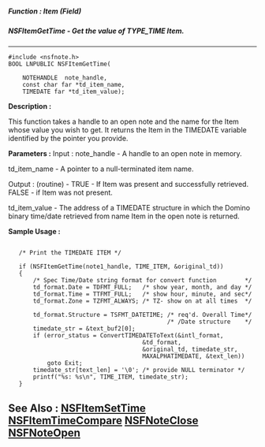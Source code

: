 ##### Function : Item (Field)
##### NSFItemGetTime - Get the value of TYPE_TIME Item.
---
```
#include <nsfnote.h>
BOOL LNPUBLIC NSFItemGetTime(

	NOTEHANDLE  note_handle,
	const char far *td_item_name,
	TIMEDATE far *td_item_value);
```
**Description :**

This function takes a handle to an open note and the name for the Item whose 
value you wish to get.  It returns the Item in the TIMEDATE variable identified 
by the pointer you provide.

**Parameters :**
Input :
note_handle  -  A handle to an open note in memory.

td_item_name  -  A pointer to a null-terminated item name.

Output :
(routine)  -  TRUE - If Item was present and successfully retrieved.  FALSE  - if Item was not present.


td_item_value  -  The address of a TIMEDATE structure in which the Domino binary time/date retrieved from name Item in the open note is returned.


**Sample Usage :**
```

   /* Print the TIMEDATE ITEM */

   if (NSFItemGetTime(note1_handle, TIME_ITEM, &original_td))
   {
       /* Spec Time/Date string format for convert function        */
       td_format.Date = TDFMT_FULL;   /* show year, month, and day */
       td_format.Time = TTFMT_FULL;   /* show hour, minute, and sec*/
       td_format.Zone = TZFMT_ALWAYS; /* TZ- show on at all times  */

       td_format.Structure = TSFMT_DATETIME; /* req'd. Overall Time*/
                                             /* /Date structure    */
       timedate_str = &text_buf2[0];
       if (error_status = ConvertTIMEDATEToText(&intl_format,
                                      &td_format,
                                      &original_td, timedate_str,
                                      MAXALPHATIMEDATE, &text_len))
           goto Exit;
       timedate_str[text_len] = '\0'; /* provide NULL terminator */
       printf("%s: %s\n", TIME_ITEM, timedate_str);
   }

```
**See Also :**
[NSFItemSetTime](/reference/Func/NSFItemSetTime)
[NSFItemTimeCompare](/reference/Func/NSFItemTimeCompare)
[NSFNoteClose](/reference/Func/NSFNoteClose)
[NSFNoteOpen](/reference/Func/NSFNoteOpen)
---
